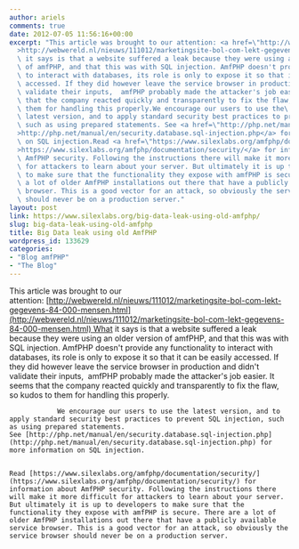 ```yaml
---
author: ariels
comments: true
date: 2012-07-05 11:56:16+00:00
excerpt: "This article was brought to our attention: <a href=\"http://webwereld.nl/nieuws/111012/marketingsite-bol-com-lekt-gegevens-84-000-mensen.html\"\
  >http://webwereld.nl/nieuws/111012/marketingsite-bol-com-lekt-gegevens-84-000-mensen.html</a> What\
  \ it says is that a website suffered a leak because they were using an older version\
  \ of amfPHP, and that this was with SQL injection. AmfPHP doesn't provide any functionality\
  \ to interact with databases, its role is only to expose it so that it can be easily\
  \ accessed. If they did however leave the service browser in production and didn't\
  \ validate their inputs,  amfPHP probably made the attacker's job easier. It seems\
  \ that the company reacted quickly and transparently to fix the flaw, so kudos to\
  \ them for handling this properly.We encourage our users to use the\
  \ latest version, and to apply standard security best practices to prevent SQL injection,\
  \ such as using prepared statements. See <a href=\"http://php.net/manual/en/security.database.sql-injection.php\"\
  >http://php.net/manual/en/security.database.sql-injection.php</a> for more information\
  \ on SQL injection.Read <a href=\"https://www.silexlabs.org/amfphp/documentation/security/\"\
  >https://www.silexlabs.org/amfphp/documentation/security/</a> for information about\
  \ AmfPHP security. Following the instructions there will make it more difficult\
  \ for attackers to learn about your server. But ultimately it is up to developers\
  \ to make sure that the functionality they expose with amfPHP is secure. There are\
  \ a lot of older AmfPHP installations out there that have a publicly available service\
  \ browser. This is a good vector for an attack, so obviously the service browser\
  \ should never be on a production server."
layout: post
link: https://www.silexlabs.org/big-data-leak-using-old-amfphp/
slug: big-data-leak-using-old-amfphp
title: Big Data leak using old AmfPHP
wordpress_id: 133629
categories:
- "Blog amfPHP"
- "The Blog"
---
```


This article was brought to our attention: [http://webwereld.nl/nieuws/111012/marketingsite-bol-com-lekt-gegevens-84-000-mensen.html](http://webwereld.nl/nieuws/111012/marketingsite-bol-com-lekt-gegevens-84-000-mensen.html) What it says is that a website suffered a leak because they were using an older version of amfPHP, and that this was with SQL injection. AmfPHP doesn't provide any functionality to interact with databases, its role is only to expose it so that it can be easily accessed. If they did however leave the service browser in production and didn't validate their inputs,  amfPHP probably made the attacker's job easier. It seems that the company reacted quickly and transparently to fix the flaw, so kudos to them for handling this properly.

				We encourage our users to use the latest version, and to apply standard security best practices to prevent SQL injection, such as using prepared statements. See [http://php.net/manual/en/security.database.sql-injection.php](http://php.net/manual/en/security.database.sql-injection.php) for more information on SQL injection.

				Read [https://www.silexlabs.org/amfphp/documentation/security/](https://www.silexlabs.org/amfphp/documentation/security/) for information about AmfPHP security. Following the instructions there will make it more difficult for attackers to learn about your server. But ultimately it is up to developers to make sure that the functionality they expose with amfPHP is secure. There are a lot of older AmfPHP installations out there that have a publicly available service browser. This is a good vector for an attack, so obviously the service browser should never be on a production server.
